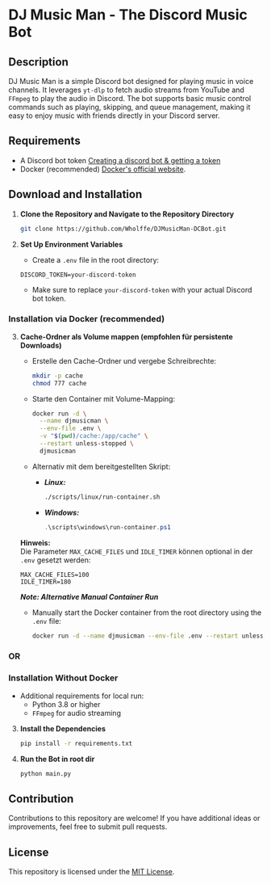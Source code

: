 # DJ Music Man - The Discord Music Bot

## Description

DJ Music Man is a simple Discord bot designed for playing music in voice channels. It leverages `yt-dlp` to fetch audio streams from YouTube and `FFmpeg` to play the audio in Discord. The bot supports basic music control commands such as playing, skipping, and queue management, making it easy to enjoy music with friends directly in your Discord server.

## Requirements
- A Discord bot token [Creating a discord bot & getting a token](https://github.com/reactiflux/discord-irc/wiki/Creating-a-discord-bot-&-getting-a-token)
- Docker (recommended) [Docker's official website](https://www.docker.com/).

## Download and Installation
1. **Clone the Repository and Navigate to the Repository Directory**
   ```bash
   git clone https://github.com/Wholffe/DJMusicMan-DCBot.git
   ```

2. **Set Up Environment Variables**
   - Create a `.env` file in the root directory:
   ```plaintext
   DISCORD_TOKEN=your-discord-token
   ```
   - Make sure to replace `your-discord-token` with your actual Discord bot token.

### Installation via Docker (recommended)
3. **Cache-Ordner als Volume mappen (empfohlen für persistente Downloads)**

   - Erstelle den Cache-Ordner und vergebe Schreibrechte:
     ```bash
     mkdir -p cache
     chmod 777 cache
     ```

   - Starte den Container mit Volume-Mapping:
     ```bash
     docker run -d \
       --name djmusicman \
       --env-file .env \
       -v "$(pwd)/cache:/app/cache" \
       --restart unless-stopped \
       djmusicman
     ```

   - Alternativ mit dem bereitgestellten Skript:
     - ***Linux:***
       ```bash
       ./scripts/linux/run-container.sh
       ```
     - ***Windows:***
       ```powershell
       .\scripts\windows\run-container.ps1
       ```

   **Hinweis:**  
   Die Parameter `MAX_CACHE_FILES` und `IDLE_TIMER` können optional in der `.env` gesetzt werden:
   ```
   MAX_CACHE_FILES=100
   IDLE_TIMER=180
   ```

   ***Note: Alternative Manual Container Run***

   - Manually start the Docker container from the root directory using the `.env` file:
   
     ```bash
     docker run -d --name djmusicman --env-file .env --restart unless-stopped "djmusicman"
     ```

### OR

### Installation Without Docker
   - Additional requirements for local run:
      - Python 3.8 or higher
      - `FFmpeg` for audio streaming

3. **Install the Dependencies**
   ```bash
   pip install -r requirements.txt
   ```

4. **Run the Bot in root dir**
   ```bash
   python main.py
   ```
   
## Contribution

Contributions to this repository are welcome! If you have additional ideas or improvements, feel free to submit pull requests.

## License

This repository is licensed under the [MIT License](../LICENSE).
